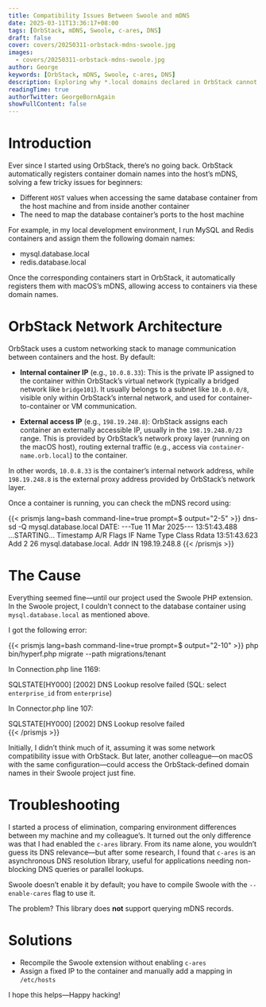 ```yaml
---
title: Compatibility Issues Between Swoole and mDNS
date: 2025-03-11T13:36:17+08:00
tags: [OrbStack, mDNS, Swoole, c-ares, DNS]
draft: false
cover: covers/20250311-orbstack-mdns-swoole.jpg
images:
  - covers/20250311-orbstack-mdns-swoole.jpg
author: George
keywords: [OrbStack, mDNS, Swoole, c-ares, DNS]
description: Exploring why *.local domains declared in OrbStack cannot be used to access containers in Swoole projects.
readingTime: true
authorTwitter: GeorgeBornAgain
showFullContent: false
---
```


# Introduction

Ever since I started using OrbStack, there’s no going back. OrbStack automatically registers container domain names into the host’s mDNS, solving a few tricky issues for beginners:

* Different `HOST` values when accessing the same database container from the host machine and from inside another container
* The need to map the database container’s ports to the host machine

For example, in my local development environment, I run MySQL and Redis containers and assign them the following domain names:

* mysql.database.local
* redis.database.local

Once the corresponding containers start in OrbStack, it automatically registers them with macOS’s mDNS, allowing access to containers via these domain names.

# OrbStack Network Architecture

OrbStack uses a custom networking stack to manage communication between containers and the host. By default:

* **Internal container IP** (e.g., `10.0.8.33`): This is the private IP assigned to the container within OrbStack’s virtual network (typically a bridged network like `bridge101`). It usually belongs to a subnet like `10.0.0.0/8`, visible only within OrbStack’s internal network, and used for container-to-container or VM communication.

* **External access IP** (e.g., `198.19.248.8`): OrbStack assigns each container an externally accessible IP, usually in the `198.19.248.0/23` range. This is provided by OrbStack’s network proxy layer (running on the macOS host), routing external traffic (e.g., access via `container-name.orb.local`) to the container.

In other words, `10.0.8.33` is the container’s internal network address, while `198.19.248.8` is the external proxy address provided by OrbStack’s network layer.

Once a container is running, you can check the mDNS record using:

{{< prismjs lang=bash command-line=true prompt=$ output="2-5" >}}
dns-sd -Q mysql.database.local
DATE: ---Tue 11 Mar 2025---
13:51:43.488  ...STARTING...
Timestamp     A/R  Flags         IF  Name                          Type   Class  Rdata
13:51:43.623  Add  2             26  mysql.database.local.         Addr   IN     198.19.248.8
{{< /prismjs >}}

# The Cause

Everything seemed fine—until our project used the Swoole PHP extension. In the Swoole project, I couldn’t connect to the database container using `mysql.database.local` as mentioned above.

I got the following error:

{{< prismjs lang=bash command-line=true prompt=$ output="2-10" >}}
php bin/hyperf.php migrate --path migrations/tenant

In Connection.php line 1169:
                                                                                                    
  SQLSTATE[HY000] [2002] DNS Lookup resolve failed (SQL: select `enterprise_id` from `enterprise`)  
                                                                                                    

In Connector.php line 107:
                                                    
  SQLSTATE[HY000] [2002] DNS Lookup resolve failed                                      
{{< /prismjs >}}

Initially, I didn’t think much of it, assuming it was some network compatibility issue with OrbStack. But later, another colleague—on macOS with the same configuration—could access the OrbStack-defined domain names in their Swoole project just fine.

# Troubleshooting

I started a process of elimination, comparing environment differences between my machine and my colleague’s. It turned out the only difference was that I had enabled the `c-ares` library. From its name alone, you wouldn’t guess its DNS relevance—but after some research, I found that `c-ares` is an asynchronous DNS resolution library, useful for applications needing non-blocking DNS queries or parallel lookups.

Swoole doesn’t enable it by default; you have to compile Swoole with the `--enable-cares` flag to use it.

The problem? This library does **not** support querying mDNS records.

# Solutions

* Recompile the Swoole extension without enabling `c-ares`
* Assign a fixed IP to the container and manually add a mapping in `/etc/hosts`

I hope this helps—Happy hacking!